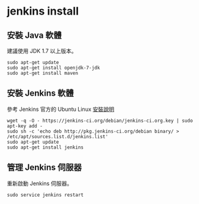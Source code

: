 jenkins install
===============

安裝 Java 軟體
--------------

建議使用 JDK 1.7 以上版本。

```
sudo apt-get update
sudo apt-get install openjdk-7-jdk
sudo apt-get install maven
```

安裝 Jenkins 軟體
-----------------

參考 Jenkins 官方的 Ubuntu Linux [安裝說明](https://wiki.jenkins-ci.org/display/JENKINS/Installing+Jenkins+on+Ubuntu)

```
wget -q -O - https://jenkins-ci.org/debian/jenkins-ci.org.key | sudo apt-key add -
sudo sh -c 'echo deb http://pkg.jenkins-ci.org/debian binary/ > /etc/apt/sources.list.d/jenkins.list'
sudo apt-get update
sudo apt-get install jenkins
```

管理 Jenkins 伺服器
-------------------

重新啟動 Jenkins 伺服器。

```
sudo service jenkins restart
```
